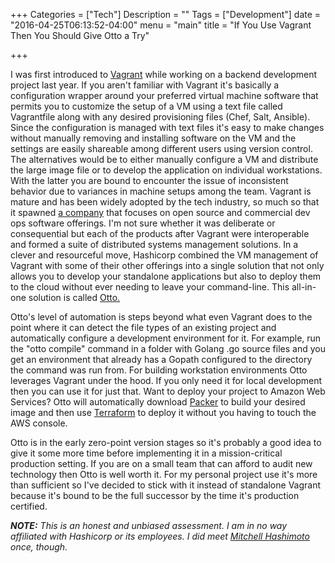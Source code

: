+++
Categories = ["Tech"]
Description = ""
Tags = ["Development"]
date = "2016-04-25T06:13:52-04:00"
menu = "main"
title = "If You Use Vagrant Then You Should Give Otto a Try"

+++

I was first introduced to <a href="https://www.vagrantup.com/">Vagrant</a> while working on a backend development project last year. If you aren't familiar with Vagrant it's basically a configuration wrapper around your preferred virtual machine software that permits you to customize the setup of a VM using a text file called Vagrantfile along with any desired  provisioning files (Chef, Salt, Ansible). Since the configuration is managed with text files it's easy to make changes without manually removing and installing software on the VM and the settings are easily shareable among different users using version control. The alternatives would be to either manually configure a VM and distribute the large image file or to develop the application on individual workstations. With the latter you are bound to encounter the issue of inconsistent behavior due to variances in machine setups among the team. Vagrant is  mature and has been widely adopted by the tech industry, so much so that it spawned <a href="http://www.hashicorp.com">a company</a> that focuses on open source and commercial dev ops software offerings. I'm not sure whether it was deliberate or consequential but each of the products after Vagrant were interoperable and formed a suite of distributed systems management solutions. In a clever and resourceful move, Hashicorp combined the VM management of Vagrant with some of their other offerings into a single solution that not only allows you to develop your standalone applications but also to deploy them to the cloud without ever needing to leave your command-line. This all-in-one solution is called <a href="https://www.hashicorp.com/blog/otto.html">Otto.</a>

Otto's level of automation is steps beyond what even Vagrant does to the point where it can detect the file types of an existing project and automatically configure a development environment for it. For example, run the "otto compile" command in a folder with Golang .go source files and you get an environment that already has a Gopath configured to the directory  the command was run from. For building workstation environments Otto leverages Vagrant under the hood. If you only need it for local development then you can use it for just that. Want to deploy your project to Amazon Web Services? Otto will automatically download <a href="http://www.packer.io/">Packer</a> to build your desired image and then use <a href="http://www.terraform.io">Terraform</a> to deploy it without you having to touch the AWS console.

Otto is in the early zero-point version stages so it's probably a good idea to give it some more time before implementing it in a mission-critical production setting. If you are on a small team that can afford to audit new technology then Otto is well worth it. For my personal project use it's more than sufficient so I've decided to stick with it instead of standalone Vagrant because it's bound to be the full successor by the time it's production certified.

<i><b>**NOTE:**</b> This is an honest and unbiased assessment. I am in no way affiliated with Hashicorp or its employees. I did meet <a href="http://twitter.com/mitchellh">Mitchell Hashimoto</a> once, though.</i>
